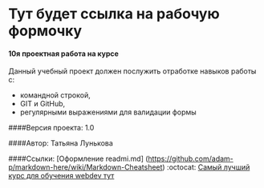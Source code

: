 # Тут будет ссылка на рабочую формочку

#### 10я проектная работа на курсе
Данный учебный проект должен послужить отработке навыков работы с:
- командной строкой,
- GIT и GitHub,
- регулярными выражениями для валидации формы

####Версия проекта:
1.0

####Автор:
Татьяна Лунькова 

####Ссылки:
[Оформление readmi.md] (https://github.com/adam-p/markdown-here/wiki/Markdown-Cheatsheet) :octocat:
[Самый лучший курс для обучения webdev тут](https://praktikum.yandex.ru/)